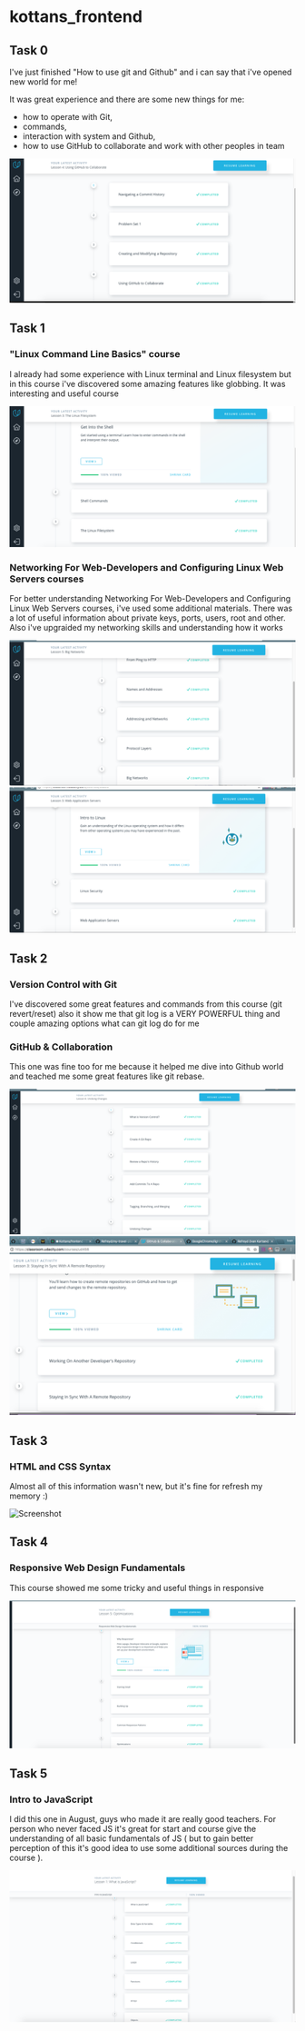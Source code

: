 # kottans_frontend

## Task 0
I've just finished "How to use git and Github" and i can say that i've opened new world for me!

It was great experience and there are some new things for me:
* how to operate with Git, 
* commands, 
* interaction with system and Github,
* how to use GitHub to collaborate and work with other peoples in team 

![Screenshot](task_0/How_to_use_git_and_Github.png)

## Task 1

### "Linux Command Line Basics" course

I already had some experience with Linux terminal and Linux filesystem but in this course i've discovered some amazing features like globbing. It was interesting and useful course

![Screenshot](task_1/Linux_Command_Line_Basics.png)

### Networking For Web-Developers and Configuring Linux Web Servers courses
For better understanding Networking For Web-Developers and Configuring Linux Web Servers courses, i've used some additional materials. There was a lot of useful information about private keys, ports, users, root and other. Also i've upgraided my networking skills and understanding how it works 

![Screenshot](task_1/Networking_for_Web_Developers.png)
![Screenshot](task_1/Configuring_Linux_Web_Servers.png)

## Task 2

### Version Control with Git
I've discovered some great features and commands from this course (git revert/reset) also it show me that git log is a VERY POWERFUL thing and couple amazing options what can git log do for me

### GitHub & Collaboration 
This one was fine too for me because it helped me dive into Github world and teached me some great features like git rebase.

![Screenshot](task_2/Version_Control_with_Git.png)
![Screenshot](task_2/GitHub_&_Collaboration.png)

## Task 3 

### HTML and CSS Syntax
Almost all of this information wasn't new, but it's fine for refresh my memory :)

![Screenshot](task_3/HTML_and_CSS_Syntax.png)

## Task 4

### Responsive Web Design Fundamentals
This course showed me some tricky and useful things in responsive 

![Screenshot](task_4/task4.png)

## Task 5

### Intro to JavaScript
I did this one in August, guys who made it are really good teachers. For person who never faced JS it's great for start and course give the understanding of all basic fundamentals of JS ( but to gain better perception of this it's good idea to use some additional sources during the course ).

![Screenshot](task_5/task5.png)





